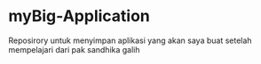 # myBig-Application
Reposirory untuk menyimpan aplikasi yang akan saya buat setelah mempelajari dari pak sandhika galih

